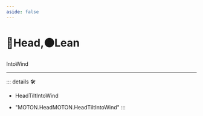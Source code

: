 ```yaml
---
aside: false
---
```

# 🔷<soma>Head</soma>,🟠<motor>Lean</motor>

IntoWind

---

<!-- =================================================== -->
<!-- =================================================== -->
<!-- =================================================== -->
<!-- =================================================== -->
<!-- =================================================== -->
::: details 🛠

- HeadTiltIntoWind

- "MOTON.HeadMOTON.HeadTiltIntoWind"
:::
